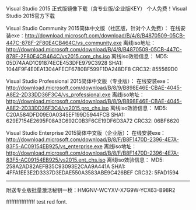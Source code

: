 Visual Studio 2015 正式版镜像下载（含专业版/企业版KEY）
个人免费！Visual Studio 2015官方下载

 

Visual Studio Community 2015简体中文版（社区版，针对个人免费）： 
在线安装exe：http://download.microsoft.com/download/B/4/8/B4870509-05CB-447C-878F-2F80E4CB464C/vs_community.exe
离线iso地址：http://download.microsoft.com/download/B/4/8/B4870509-05CB-447C-878F-2F80E4CB464C/vs2015.com_chs.iso
离线iso效验信息：
MD5: 05D74AAD1C91874ECE453DFE979C3928
SHA1: 1044F9F4E0EA1304AFECF6780BF599F1DA248DF8
CRC32: 855569D0

Visual Studio Professional 2015简体中文版（专业版）：
在线安装exe：http://download.microsoft.com/download/B/8/9/B898E46E-CBAE-4045-A8E2-2D33DD36F3C4/vs_professional.exe
离线iso地址：http://download.microsoft.com/download/B/8/9/B898E46E-CBAE-4045-A8E2-2D33DD36F3C4/vs2015.pro_chs.iso
离线iso效验信息：
MD5: C20A584DFD09E0A0345EF199D5944FCB
SHA1: 629E7154E2695F08A3C692C0B3F6CE19DF6D3A72
CRC32: 06BF6620


Visual Studio Enterprise 2015简体中文版（企业版）： 
在线安装exe：http://download.microsoft.com/download/B/8/F/B8F1470D-2396-4E7A-83F5-AC09154EB925/vs_enterprise.exe
离线iso地址：http://download.microsoft.com/download/B/8/F/B8F1470D-2396-4E7A-83F5-AC09154EB925/vs2015.ent_chs.iso
离线iso效验信息：
MD5: 258A2AD82AEFB35C93093E2CAA9A441A
SHA1: 4FFA1EE3E2D3337D3EDAE550A3583ABE9C426BEF
CRC32: 5FAD1594

 --------------------------------------------------------------------------------------------------------------------------------------

 

 

附送专业版批量激活秘钥一枚：HMGNV-WCYXV-X7G9W-YCX63-B98R2

 

 

 

 

 

fffffffffffffffff
test red font.